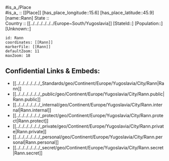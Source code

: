 ﻿---
location: [45.9,15.6] 
mapzoom: [7,12] 
mapmarker: city 
type: City
tags:
- geo/City


SpocWebEntityId: 33632
isDeleted: false
confidential: public

---
#is_a_/Place  
#is_a_ :: [[Place]] 
[has_place_longitude::15.6] 
[has_place_latitude::45.9] 
[name::Rann] 
State ::  
Country :: [[../../../../../../Europe~South/Yugoslavia]] 
[StateId::] 
[Population::] 
[Unknown::] 


```leaflet
id: Rann
coordinates: [[Rann]] 
markerFile: [[Rann]] 
defaultZoom: 11 
maxZoom: 18
```


## Confidential Links & Embeds: 
- [[../../../../../../_Standards/geo/Continent/Europe/Yugoslavia/City/Rann|Rann]] 
- [[../../../../../../_public/geo/Continent/Europe/Yugoslavia/City/Rann.public|Rann.public]] 
- [[../../../../../../_internal/geo/Continent/Europe/Yugoslavia/City/Rann.internal|Rann.internal]] 
- [[../../../../../../_protect/geo/Continent/Europe/Yugoslavia/City/Rann.protect|Rann.protect]] 
- [[../../../../../../_private/geo/Continent/Europe/Yugoslavia/City/Rann.private|Rann.private]] 
- [[../../../../../../_personal/geo/Continent/Europe/Yugoslavia/City/Rann.personal|Rann.personal]] 
- [[../../../../../../_secret/geo/Continent/Europe/Yugoslavia/City/Rann.secret|Rann.secret]] 
